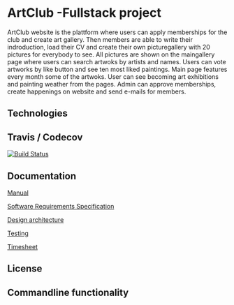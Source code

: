 # ArtClub -Fullstack project


ArtClub website is the plattform where users can apply memberships for the club and create art gallery. Then members are able to write their indroduction, load their CV and create their own picturegallery with 20 pictures for everybody to see. All pictures are shown on the maingallery page where users can search artwoks by artists and names. Users can vote artworks by like button and see ten most liked paintings. Main page features every month some of the artwoks. User can see becoming art exhibitions and painting weather from the pages.  Admin can approve memberships, create happenings on website and send e-mails for members.

## Technologies
## Travis / Codecov
[![Build Status](https://travis-ci.org/vsvala/ArtClub.svg?branch=master)](https://travis-ci.org/vsvala/ArtClub)

## Documentation

[Manual]( )

[Software Requirements Specification]( )

[Design architecture]( )

[Testing]( )

[Timesheet](https://github.com/vsvala/ArtClub/blob/master/documentation/timesheet.md)

## License

## Commandline functionality


